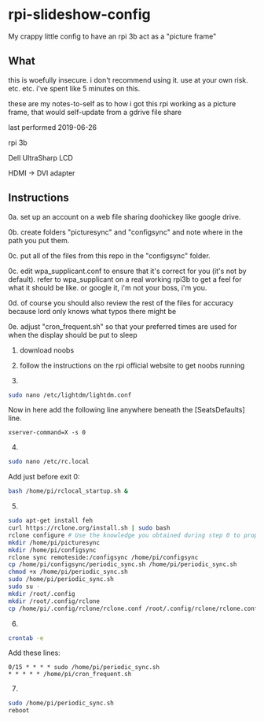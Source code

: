 # rpi-slideshow-config
My crappy little config to have an rpi 3b act as a "picture frame"

## What

this is woefully insecure. i don't recommend using it. use at your own risk. etc. etc. i've spent like 5 minutes on this.

these are my notes-to-self as to how i got this rpi working as a picture frame, that would self-update from a gdrive file share

last performed 2019-06-26

rpi 3b

Dell UltraSharp LCD

HDMI -> DVI adapter

## Instructions

0a. set up an account on a web file sharing doohickey like google drive.

0b. create folders "picturesync" and "configsync" and note where in the path you put them.

0c. put all of the files from this repo in the "configsync" folder.

0c. edit wpa_supplicant.conf to ensure that it's correct for you (it's not by default). refer to wpa_supplicant on a real working rpi3b to get a feel for what it should be like. or google it, i'm not your boss, i'm you.

0d. of course you should also review the rest of the files for accuracy because lord only knows what typos there might be

0e. adjust "cron_frequent.sh" so that your preferred times are used for when the display should be put to sleep

1. download noobs

2. follow the instructions on the rpi official website to get noobs running

3.
```bash
sudo nano /etc/lightdm/lightdm.conf
```

Now in here add the following line anywhere beneath the [SeatsDefaults] line.

```
xserver-command=X -s 0
```

4.
```bash
sudo nano /etc/rc.local
```

Add just before exit 0:
```bash
bash /home/pi/rclocal_startup.sh &
```

5.
```bash
sudo apt-get install feh
curl https://rclone.org/install.sh | sudo bash
rclone configure # Use the knowledge you obtained during step 0 to properly configure rclone. in this doc the remote is called "remoteside"
mkdir /home/pi/picturesync
mkdir /home/pi/configsync
rclone sync remoteside:/configsync /home/pi/configsync
cp /home/pi/configsync/periodic_sync.sh /home/pi/periodic_sync.sh
chmod +x /home/pi/periodic_sync.sh
sudo /home/pi/periodic_sync.sh
sudo su -
mkdir /root/.config
mkdir /root/.config/rclone
cp /home/pi/.config/rclone/rclone.conf /root/.config/rclone/rclone.conf
```

6.
```bash
crontab -e
```

Add these lines:

```
0/15 * * * * sudo /home/pi/periodic_sync.sh
* * * * * /home/pi/cron_frequent.sh
```

7.
```bash
sudo /home/pi/periodic_sync.sh
reboot
```


